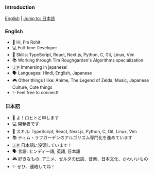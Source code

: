 ### Introduction
[English](#english) | [Jump to: 日本語](#ja)
### <a name="english"></a>English
* 👋 Hi, I'm Rohit
* 💻 Full-time Developer
* 🚀 Skills: TypeScript, React, Next.js, Python, C, Git, Linux, Vim
* 📚 Working through Tim Roughgarden's Algorithms specialization
* 🇯🇵 Immersing in japanese!
* 🗣️ Languages: Hindi, English, Japanese
* 🎮 Other things I like: Anime, The Legend of Zelda, Music, Japanese Culture, Cute things
* ✨ Feel free to connect!
### <a name="ja"></a>日本語
* 👋 よ！ロヒトと申します
* 💻 開発者です
* 🚀 スキル: TypeScript, React, Next.js, Python, C, Git, Linux, Vim
* 📚 ティム・ラフガーデンのアルゴリズム専門化を進めています
* 🇯🇵 日本語に没頭しています！
* 🗣️ 言語: ヒンディー語, 英語, 日本語
* 🎮 好きなもの: アニメ、ゼルダの伝説、音楽、日本文化、かわいいもの
* ✨ ぜひ、連絡してね！
